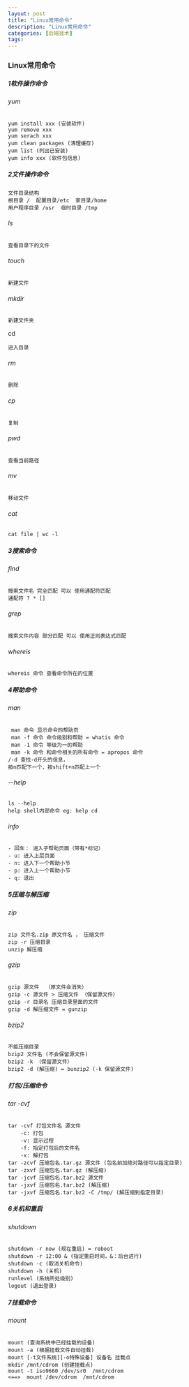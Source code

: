 ```yaml
---
layout: post
title: "Linux常用命令"
description: "Linux常用命令"
categories: [后端技术]
tags: 
---
```


### Linux常用命令

##### 1软件操作命令

###### yum

~~~
yum install xxx (安装软件)
yum remove xxx 
yum serach xxx
yum clean packages (清理缓存)
yum list (列出已安装)
yum info xxx (软件包信息)
~~~

##### 2文件操作命令

~~~
文件目录结构
根目录 /  配置目录/etc  家目录/home
用户程序目录 /usr  临时目录 /tmp
~~~

###### ls

~~~
查看目录下的文件
~~~

###### touch

~~~
新建文件
~~~

###### mkdir

~~~
新建文件夹
~~~

cd

~~~
进入目录
~~~

###### rm

~~~
删除
~~~

###### cp

~~~
复制
~~~

###### pwd

~~~
查看当前路径
~~~

###### mv

~~~
移动文件
~~~

###### cat

~~~
cat file | wc -l
~~~



##### 3搜索命令

###### find 

~~~
搜索文件名 完全匹配 可以 使用通配符匹配
通配符 ? * []
~~~

###### grep 

~~~
搜索文件内容 部分匹配 可以 使用正则表达式匹配
~~~

###### whereis

~~~
whereis 命令 查看命令所在的位置
~~~

##### 4帮助命令

###### man

~~~
 man 命令 显示命令的帮助页
 man -f 命令 命令级别和帮助 = whatis 命令
 man -1 命令 等级为一的帮助
 man -k 命令 和命令相关的所有命令 = apropos 命令
/-d 查找-d开头的信息，
按n匹配下一个，按shift+n匹配上一个
~~~

###### --help

~~~
ls --help
help shell内部命令 eg: help cd
~~~

###### info

~~~
- 回车： 进入子帮助页面（带有*标记）
- u: 进入上层页面
- n: 进入下一个帮助小节
- p: 进入上一个帮助小节
- q: 退出
~~~

##### 5压缩与解压缩

###### zip 

~~~
zip 文件名.zip 原文件名 ， 压缩文件
zip -r 压缩目录
unzip 解压缩
~~~

###### gzip

~~~
gzip 源文件  （原文件会消失）
gzip -c 源文件 > 压缩文件 （保留源文件）
gzip -r 目录名 压缩目录里面的文件
gzip -d 解压缩文件 = gunzip
~~~

###### bzip2

~~~
不能压缩目录
bzip2 文件名 (不会保留源文件)
bzip2 -k （保留源文件）
bzip2 -d (解压缩) = bunzip2 (-k 保留源文件)
~~~

##### 打包/压缩命令

###### tar -cvf

~~~
tar -cvf 打包文件名 源文件
	-c: 打包
	-v: 显示过程
	-f: 指定打包后的文件名
	-x: 解打包
tar -zcvf 压缩包名.tar.gz 源文件 (包名前加绝对路径可以指定目录)
tar -zxvf 压缩包名.tar.gz (解压缩)
tar -jcvf 压缩包名.tar.bz2 源文件
tar -jxvf 压缩包名.tar.bz2 (解压缩)
tar -jxvf 压缩包名.tar.bz2 -C /tmp/ (解压缩到指定目录)
~~~

##### 6关机和重启

###### shutdown

~~~
shutdown -r now (现在重启) = reboot
shutdown -r 12:00 & (指定重启时间，&：后台进行)
shutdown -c (取消关机命令)
shutdown -h (关机)
runlevel (系统所处级别)
logout (退出登录)
~~~

##### 7挂载命令

###### mount

~~~
mount (查询系统中已经挂载的设备)
mount -a (根据挂载文件自动挂载)
mount [-t文件系统][-o特殊设备] 设备名 挂载点
mkdir /mnt/cdrom (创建挂载点)
mount -t iso9660 /dev/sr0  /mnt/cdrom 
<==>  mount /dev/cdrom  /mnt/cdrom
~~~








